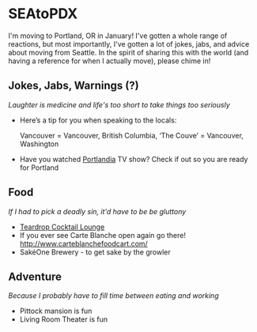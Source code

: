 # SEAtoPDX
I'm moving to Portland, OR in January! 
I've gotten a whole range of reactions, but most importantly, I've gotten a lot of jokes, jabs, and advice about moving from Seattle. In the spirit of sharing this with the world (and having a reference for when I actually move), please chime in!

## Jokes, Jabs, Warnings (?)
_Laughter is medicine and life's too short to take things too seriously_
* Here’s a tip for you when speaking to the locals:

  Vancouver = Vancouver, British Columbia, ‘The Couve’ = Vancouver, Washington
  
* Have you watched [Portlandia](http://www.imdb.com/title/tt1780441/) TV show? Check if out so you are ready for Portland

## Food 
_If I had to pick a deadly sin, it'd have to be be gluttony_
* [Teardrop Cocktail Lounge](https://www.yelp.com/biz/teardrop-cocktail-lounge-portland?adjust_creative=bing&utm_campaign=yelp_feed&utm_medium=feed_v2&utm_source=bing)
* If you ever see Carte Blanche open again go there!  http://www.carteblanchefoodcart.com/
* SakéOne Brewery - to get sake by the growler

## Adventure 
_Because I probably have to fill time between eating and working_
* Pittock mansion is fun
* Living Room Theater is fun
